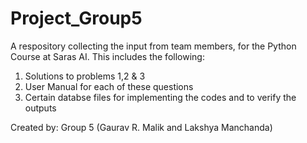 # Project_Group5
A respository collecting the input from team members, for the Python Course at Saras AI. This includes the following:

1. Solutions to problems 1,2 & 3
2. User Manual for each of these questions
3. Certain databse files for implementing the codes and to verify the outputs 

Created by: Group 5 (Gaurav R. Malik and Lakshya Manchanda)

